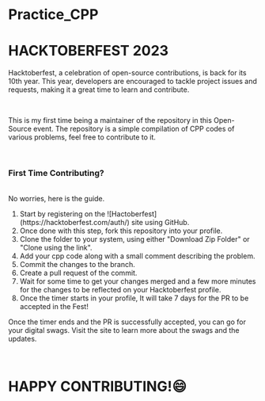# Practice_CPP

<h1>HACKTOBERFEST 2023</h1>
<p>Hacktoberfest, a celebration of open-source contributions, is back for its 10th year. This year, developers are encouraged to tackle project issues and requests, making it a great time to learn and contribute.</p>
<br> <p>This is my first time being a maintainer of the repository in this Open-Source event. The repository is a simple compilation of CPP codes of various problems, feel free to contribute to it.</p>

<br>
<h3>First Time Contributing?</h3>
<br>No worries, here is the guide.<br>
<ol>
  <li>Start by registering on the ![Hactoberfest](https://hacktoberfest.com/auth/) site using GitHub.</li>
  <li>Once done with this step, fork this repository into your profile.</li>
  <li>Clone the folder to your system, using either "Download Zip Folder" or "Clone using the link".</li>
  <li>Add your cpp code along with a small comment describing the problem.</li>
  <li>Commit the changes to the branch.</li>
  <li>Create a pull request of the commit.</li>
  <li>Wait for some time to get your changes merged and a few more minutes for the changes to be reflected on your Hacktoberfest profile.</li>
  <li>Once the timer starts in your profile, It will take 7 days for the PR to be accepted in the Fest!</li>
</ol>

Once the timer ends and the PR is successfully accepted, you can go for your digital swags. 
Visit the site to learn more about the swags and the updates.

<br> 
<H1>HAPPY CONTRIBUTING!😄</H1>
